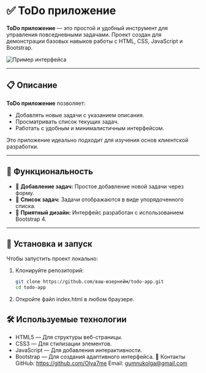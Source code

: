 # ✅ ToDo приложение

**ToDo приложение** — это простой и удобный инструмент для управления повседневными задачами. Проект создан для демонстрации базовых навыков работы с HTML, CSS, JavaScript и Bootstrap.  

![Пример интерфейса](<img width="1440" alt="Снимок экрана 2025-01-07 в 00 26 01" src="https://github.com/user-attachments/assets/eee712dc-2f32-47c0-854f-94653a65518f" />
) 

---

## 📋 Описание

**ToDo приложение** позволяет:  
- Добавлять новые задачи с указанием описания.  
- Просматривать список текущих задач.  
- Работать с удобным и минималистичным интерфейсом.  

Это приложение идеально подходит для изучения основ клиентской разработки.

---

## 🚀 Функциональность

- 📑 **Добавление задач:** Простое добавление новой задачи через форму.  
- 📝 **Список задач:** Задачи отображаются в виде упорядоченного списка.  
- 🎨 **Приятный дизайн:** Интерфейс разработан с использованием Bootstrap 4.  

---

## 🔧 Установка и запуск

Чтобы запустить проект локально:  

1. Клонируйте репозиторий:  
   ```bash
   git clone https://github.com/ваш-юзернейм/todo-app.git
   cd todo-app
   
2. Откройте файл index.html в любом браузере.
   
## 🛠️ Используемые технологии
- HTML5 — Для структуры веб-страницы.
- CSS3 — Для стилизации элементов.
- JavaScript — Для добавления интерактивности.
- Bootstrap  — Для создания адаптивного интерфейса.
📧 Контакты
GitHub: https://github.com/Olya7me
Email: gumnukolga@gmail.com
